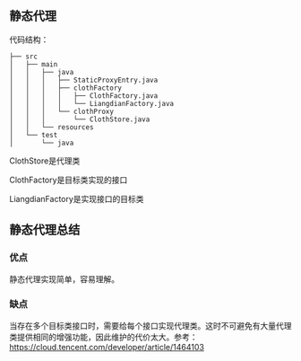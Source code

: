 ## 静态代理

代码结构：
```
├── src
│   ├── main
│   │   ├── java
│   │   │   ├── StaticProxyEntry.java
│   │   │   ├── clothFactory
│   │   │   │   ├── ClothFactory.java
│   │   │   │   └── LiangdianFactory.java
│   │   │   └── clothProxy
│   │   │       └── ClothStore.java
│   │   └── resources
│   └── test
│       └── java
```


ClothStore是代理类

ClothFactory是目标类实现的接口

LiangdianFactory是实现接口的目标类

## 静态代理总结

### 优点

静态代理实现简单，容易理解。

### 缺点

当存在多个目标类接口时，需要给每个接口实现代理类。这时不可避免有大量代理类提供相同的增强功能，因此维护的代价太大。参考：https://cloud.tencent.com/developer/article/1464103

